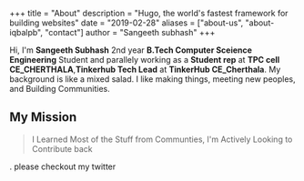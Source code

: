 +++
title = "About"
description = "Hugo, the world's fastest framework for building websites"
date = "2019-02-28"
aliases = ["about-us", "about-iqbalpb", "contact"]
author = "Sangeeth subhash"
+++

Hi, I'm **Sangeeth Subhash** 2nd year **B.Tech Computer Sceience Engineering** Student and parallely working as a **Student rep** at **TPC cell CE_CHERTHALA**,**Tinkerhub Tech Lead** at **TinkerHub CE_Cherthala**. My background is like a mixed salad. I like making things, meeting new peoples, and Building Communities. 
  ## My Mission
  > I Learned Most of the Stuff from Communties, I'm Actively Looking to Contribute back

.
please checkout my twitter
